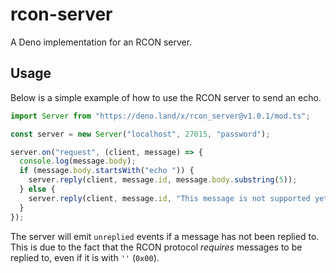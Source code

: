 # rcon-server

A Deno implementation for an RCON server.

## Usage

Below is a simple example of how to use the RCON server to send an echo.

```ts
import Server from "https://deno.land/x/rcon_server@v1.0.1/mod.ts";

const server = new Server("localhost", 27015, "password");

server.on("request", (client, message) => {
  console.log(message.body);
  if (message.body.startsWith("echo ")) {
    server.reply(client, message.id, message.body.substring(5));
  } else {
    server.reply(client, message.id, "This message is not supported yet");
  }
});
```

The server will emit `unreplied` events if a message has not been replied to. This is due to the fact that the RCON protocol
*requires* messages to be replied to, even if it is with `''` (`0x00`).
